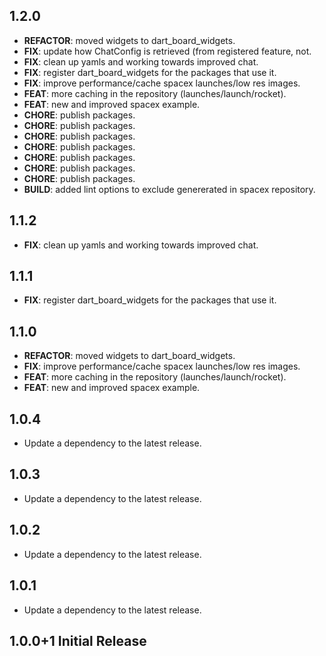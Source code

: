 ## 1.2.0

 - **REFACTOR**: moved widgets to dart_board_widgets.
 - **FIX**: update how ChatConfig is retrieved (from registered feature, not.
 - **FIX**: clean up yamls and working towards improved chat.
 - **FIX**: register dart_board_widgets for the packages that use it.
 - **FIX**: improve performance/cache spacex launches/low res images.
 - **FEAT**: more caching in the repository (launches/launch/rocket).
 - **FEAT**: new and improved spacex example.
 - **CHORE**: publish packages.
 - **CHORE**: publish packages.
 - **CHORE**: publish packages.
 - **CHORE**: publish packages.
 - **CHORE**: publish packages.
 - **CHORE**: publish packages.
 - **CHORE**: publish packages.
 - **BUILD**: added lint options to exclude genererated in spacex repository.

## 1.1.2

 - **FIX**: clean up yamls and working towards improved chat.

## 1.1.1

 - **FIX**: register dart_board_widgets for the packages that use it.

## 1.1.0

 - **REFACTOR**: moved widgets to dart_board_widgets.
 - **FIX**: improve performance/cache spacex launches/low res images.
 - **FEAT**: more caching in the repository (launches/launch/rocket).
 - **FEAT**: new and improved spacex example.

## 1.0.4

 - Update a dependency to the latest release.

## 1.0.3

 - Update a dependency to the latest release.

## 1.0.2

 - Update a dependency to the latest release.

## 1.0.1

 - Update a dependency to the latest release.

## 1.0.0+1 Initial Release
